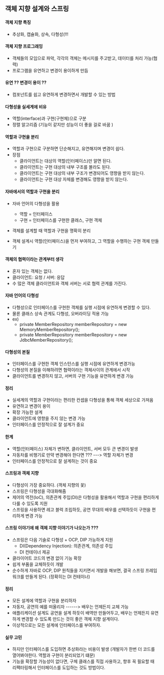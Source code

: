 ## 객체 지향 설계와 스프링 
#### 객체 지향 특징
- 추상화, 캡슐화, 상속, 다형성(!!!

#### 객체 지향 프로그래밍
- 객체들의 모임으로 파악, 각각의 객체는 메시지를 주고받고, 데이터를 처리 가능(협력)
- 프로그램을 유연하고 변경이 용이하게 만듬

#### 유연 ?? 변경이 용이 ??
- 컴포넌트를 쉽고 유연하게 변경하면서 개발할 수 있는 방법

#### 다형성을 실세계에 비유
- 역할(interface)과 구현(구현체)으로 구분 
- 정렬 알고리즘 (기능이 같지만 성능이 더 좋을 걸로 바꿈 )

#### 역할과 구현을 분리
- 역할과 구현으로 구분하면 단순해지고, 유연해지며 변경이 쉽다.
- 장점
    - 클라이언트는 대상의 역할(인터페이스)만 알면 된다.
    - 클라이언트는 구현 대상의 내부 구조를 몰라도 된다.
    - 클라이언트는 구현 대상의 내부 구조가 변경되어도 영향을 받지 않는다.
    - 클라이언트는 구현 대상 자체를 변경해도 영향을 받지 않는다.
    
#### 자바에서의 역할과 구현을 분리
- 자바 언어의 다형성을 활용
    - 역할 = 인터페이스
    - 구현 = 인터페이스를 구현한 클래스, 구현 객체
    
- 객체를 설계할 때 역할과 구현을 명확히 분리
- 객체 설계시 역할(인터페이스)을 먼저 부여하고, 그 역할을 수행하는 구현 객체 만들기 

#### 객체의 협력이라는 관계부터 생각
- 혼자 있는 객체는 없다.
- 클라이언트: 요청 / 서버: 응답
- 수 많은 객체 클라이언트와 객체 서버는 서로 협력 관계를 가진다.

#### 자바 언어의 다형성
- 다형성으로 인터페이스를 구현한 객체를 실행 시점에 유연하게 변경할 수 있다.
- 물론 클래스 상속 관계도 다형성, 오버라이딩 적용 가능
- ex) 
    - private MemberRepository memberRepository = new MemoryMemberRepository();
    - private MemberRepository memberRepository = new JdbcMemberRepository();
    
#### 다형성의 본질
- 인터페이스를 구현한 객체 인스턴스를 실행 시점에 유연하게 변경가능
- 다형성의 본질을 이해하려면 협력이라는 객체사이의 관계에서 시작
- 클라이언트를 변경하지 않고, 서버의 구현 기능을 유연하게 변경 가능 

#### 정리
- 실세계의 역할과 구현이라는 편리한 컨셉을 다형성을 통해 객체 세상으로 가져옴
- 유연하고 변경이 용이
- 확장 가능한 설계
- 클라이언트에 영향을 주지 않는 변경 가능
- 인터페이스를 안정적으로 잘 설계가 중요

#### 한계
- 역할(인터페이스) 자체가 변하면, 클라이언트, 서버 모두 큰 변경이 발생
- 자동차를 비행기로 만약 변경해야 한다면 ??? ---> 역할 자체가 변경
- 인터페이스를 안정적으로 잘 설계하는 것이 중요 

#### 스프링과 객체 지향
- 다형성이 가장 중요하다. (객체 지향의 꽃)
- 스프링은 다형성을 극대화해줌
- 제어의 역전(IoC), 의존관계 주입(DI)은 다형성을 활용해서 역할과 구현을 편리하게 다룰 수 있도록 지원
- 스프링을 사용하면 레고 블럭 조립하듯, 공연 무대의 배우를 선택하듯이 구현을 편리하게 변경 가능

#### 스프링 이야기에 왜 객체 지향 이야기가 나오는가 ???
- 스프링은 다음 기술로 다형성 + OCP, DIP 가능하게 지원
    - DI(Dependency Injection): 의존관계, 의존성 주입
    - DI 컨테이너 제공
- 클라이어트 코드의 변경 없이 기능 확장
- 쉽게 부품을 교체하듯이 개발
- 순수하게 자바로 OCP, DIP 원칙들을 지키면서 개발을 해보면, 결국 스프링 프레임워크를 만들게 된다. (정확히는 DI 컨테이너)

#### 정리
- 모든 설계에 역할과 구현을 분리하자
- 자동자, 공연의 예를 떠올리자 ------> 배우는 언제든지 교체 가능
- 애플리케이션 설계도 공연을 설계 하둣이 배역만 만들어두고, 배우는 언제든지 유연하게 변경할 수 있도록 만드는 것이 좋은 객체 지향 설계이다.
- 이상적으로는 모든 설계에 인터페이스를 부여하자.

#### 실무 고민
- 하지만 인터페이스를 도입하면 추상화라는 비용이 발생 (개발자가 한번 더 코드를 열어봐야한다. 역할과 구현이 분리되었기 떄문)
- 기능을 확장할 가능성이 없다면, 구체 클래스를 직접 사용하고, 향후 꼭 필요할 때 리팩터링해서 인터페이스를 도입하는 것도 방법이다.
